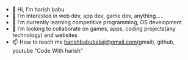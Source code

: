 - 👋 Hi, I’m harish babu
- 👀 I’m interested in web dev, app dev, game dev, anything.....
- 🌱 I’m currently learning competitive programming, OS development
- 💞️ I’m looking to collaborate on games, apps, coding projects(any technology) and websites
- 📫 How to reach me harishbabubalaji@gmail.com(gmail), github, youtube "Code With harish"

<!---
harishbabu2007/harishbabu2007 is a ✨ special ✨ repository because its `README.md` (this file) appears on your GitHub profile.
You can click the Preview link to take a look at your changes.
--->
